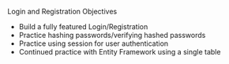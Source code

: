 Login and Registration Objectives
- Build a fully featured Login/Registration
- Practice hashing passwords/verifying hashed passwords
- Practice using session for user authentication
- Continued practice with Entity Framework using a single table